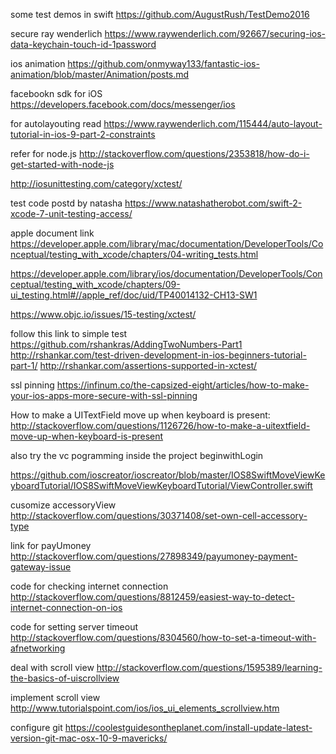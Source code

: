 some test demos in swift
https://github.com/AugustRush/TestDemo2016

secure ray wenderlich
https://www.raywenderlich.com/92667/securing-ios-data-keychain-touch-id-1password

ios animation
https://github.com/onmyway133/fantastic-ios-animation/blob/master/Animation/posts.md

facebookn sdk for iOS
https://developers.facebook.com/docs/messenger/ios

for autolayouting read 
https://www.raywenderlich.com/115444/auto-layout-tutorial-in-ios-9-part-2-constraints

refer for node.js 
http://stackoverflow.com/questions/2353818/how-do-i-get-started-with-node-js

http://iosunittesting.com/category/xctest/


test code postd by natasha
https://www.natashatherobot.com/swift-2-xcode-7-unit-testing-access/

apple document link
https://developer.apple.com/library/mac/documentation/DeveloperTools/Conceptual/testing_with_xcode/chapters/04-writing_tests.html

https://developer.apple.com/library/ios/documentation/DeveloperTools/Conceptual/testing_with_xcode/chapters/09-ui_testing.html#//apple_ref/doc/uid/TP40014132-CH13-SW1

https://www.objc.io/issues/15-testing/xctest/

follow this link to simple test 
https://github.com/rshankras/AddingTwoNumbers-Part1
http://rshankar.com/test-driven-development-in-ios-beginners-tutorial-part-1/
http://rshankar.com/assertions-supported-in-xctest/


ssl pinning
https://infinum.co/the-capsized-eight/articles/how-to-make-your-ios-apps-more-secure-with-ssl-pinning

How to make a UITextField move up when keyboard is present:
http://stackoverflow.com/questions/1126726/how-to-make-a-uitextfield-move-up-when-keyboard-is-present

also try the vc pogramming inside the project beginwithLogin

https://github.com/ioscreator/ioscreator/blob/master/IOS8SwiftMoveViewKeyboardTutorial/IOS8SwiftMoveViewKeyboardTutorial/ViewController.swift


cusomize accessoryView
http://stackoverflow.com/questions/30371408/set-own-cell-accessory-type

link for payUmoney
http://stackoverflow.com/questions/27898349/payumoney-payment-gateway-issue

code for checking internet connection
http://stackoverflow.com/questions/8812459/easiest-way-to-detect-internet-connection-on-ios

code for setting server timeout
http://stackoverflow.com/questions/8304560/how-to-set-a-timeout-with-afnetworking

deal with scroll view
http://stackoverflow.com/questions/1595389/learning-the-basics-of-uiscrollview

implement scroll view
http://www.tutorialspoint.com/ios/ios_ui_elements_scrollview.htm

configure git 
https://coolestguidesontheplanet.com/install-update-latest-version-git-mac-osx-10-9-mavericks/
